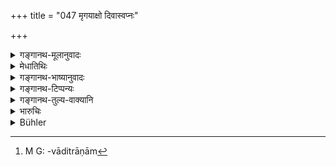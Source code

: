 +++
title = "047 मृगयाक्षो दिवास्वप्नः"

+++

<details><summary>गङ्गानथ-मूलानुवादः</summary>

Hunting, dice, sleeping during the day, censoriousness, women, intoxication, musical triad and listless wandering constitute the ten-fold set arising from the love of pleasure.—(47).
</details>

<details><summary>मेधातिथिः</summary>

आखेटकार्यो मृगवधो **मृगया** । **अक्षस्** तद्विषयक्रीडा । एतयोस् त्व् अनर्थत्वं प्रसिद्धम् । **दिवास्वप्नः** कर्मानुष्टानकाले कर्मस्व् अव्यापारः । न दिवाशब्देनाहर् एव विवक्षितम् । तद् उक्तम् "जागर्तव्ये प्रसुप्तकाः" (ग्पु २.४९.३१) इति । अथ वा मुख्य एव **दिवास्वप्नः** । स हि प्रतिषिद्धः सर्वकार्यविघाती । स च दर्शनार्थिनाम् अन्येषां तदसंपत्तेर् द्वेष्यताजनकः प्रजासु । **परिवादः** रहसि परदोषावर्जनम् । तेन सर्वाः प्रकृतयो विरज्यन्ति । अपरिवाद्यानां च परिवादे ऽधर्मः स्थित एव । **स्त्रियो मदः** इत्य् एतयोर् अनर्थरूपता सुप्रतीता । **तौर्यत्रिकं** नृत्यगीतवादित्राणि[^४५] । **वृथाट्या** अप्रयोजनम् ईषत्प्रयोजनं वा इतस् ततश् च परिभ्रमणम् । दश परिमाणो **दशकः** । **कामजः** काम इच्छा, ततो जायते । विशिष्टमुखोपभोगार्थो वा अनुभूतविशेषाद् वा जायमानः **कामजः** ॥ ७.४७ ॥


[^४५]:
     M G: -vāditrāṇām
</details>

<details><summary>गङ्गानथ-भाष्यानुवादः</summary>

Killing of animals for purposes of the chase is ‘*Hunting*’.

‘*Dice*’—Gambling with dice. That these two lead to evil consequences is well known.

‘*Sleeping during the day*’.—*i.e*., not acting at the time at which a certain action should be done. The term ‘*divā*’ here does not stand for the *day* only; this same idea being expressed elsewhere by means of the phrase ‘sleeping at the time of waking.’

Or, the term may betaken in its literal sense; sleeping during the day is positively prohibited, and it stands in the way of all business. This habit causes disappointment to men who want an interview with the king, and also to others; and as such becomes, a source of discontent among the people.

‘*Censoriousness*’—the criticising of other people’s faults in private. This displeases all men. As for the blaming of persons who do not deserve it, this is itself constitutes a sin.

‘*Women*’, ‘*intoxication*’—the fact of these two being evils is well known. ‘*Musical triad* *i.e*., dancing, singing and instrumental music.

‘*Listless wandering*’—walking about hither and thither, other for no purpose, or for a wicked purpose.

‘*Tenfold*’—which are ten in number.

‘*Arising from the love of pleasure*’, ‘*Kāma*—‘*Kama*’ is desire, from which they arise;—or they arise from a particular kind of pleasure;—or ‘*Kāmya*’ may mean *arising from* *a* *particular experienced object*.—(47).
</details>

<details><summary>गङ्गानथ-टिप्पन्यः</summary>

This verse is quoted in *Parāśaramādhava* (Ācāra, p. 413);—in
*Vīramitrodaya* (Rājanīti, p. 147), which explains ‘*parivādaḥ*’ as
‘describing the defects of other persons—‘*vṛthāṭyā*’ as ‘listless wandering,’—and ‘*tauryatrikam*’ as ‘dancing, singing and music’;—in
*Vīramitrodaya* (Lakṣaṇa, p. 198);—in *Mitākṣarā* (on 1.310);—in
*Smṛtitattva* (p. 717), which explains ‘*tauryatrikam*’ as ‘dancing,
singing and music’;—and again on p. 742, where ‘*akṣa*’ is explained as ‘gambling.’
</details>

<details><summary>गङ्गानथ-तुल्य-वाक्यानि</summary>

**(verses 7.45-53)  
**

See Comparative notes for [Verse 7.45].
</details>

<details><summary>भारुचिः</summary>

**कामज** इत् कामाद् इच्छातो जातो विशिष्टकामार्थो वा । स च यः सुखोपभोगार्थो जायते । पूर्वानुभूतविषयानुचिन्तनसुखाद् वा कामपराणां जायते । येनातः कामज इत्य् उच्यते **दशको गणः** । कामजव्यसनवर्गस्वरूपनिर्देशो मृगयादिः । यानं **मृगया** । **दिवास्वप्नः** कर्मानुष्ठानकाले कर्मस्व् अव्यापारः । **परिवादस्** त्व् अमात्यादीनां क्रियमाणः स्वतन्त्रविरोधी संपद्येत,सर्वो हि पृष्टमांसभक्षणे क्रियमाणे राजकार्यषु न सम्यग् वर्तते, प्रशिथिलमानतया । अपरिवाद्यानां च परिवादे प्रसिद्धो दर्मविरोधः । **स्त्रियो मद** इत्य् एतद् द्वयं प्रतीतम् । **तौर्यत्रिको** नृत्तगीतवादित्राणि । **वृथाट्या** अप्रयोजनम् अटनम् । धर्मार्थसुखरहितम् ईषत्प्रयोजनं वा । एवं च सति सर्वम् एतद् राज्ञो ऽर्थविरोधेन वर्तते । अतो ऽस्य कामजव्यसनवर्गस्य परिहर्तव्यतयोपदेशो युक्ततरः ॥ ७.४७ ॥
</details>

<details><summary>Bühler</summary>

047	Hunting, gambling, sleeping by day, censoriousness, (excess with) women, drunkenness, (an inordinate love for) dancing, singing, and music, and useless travel are the tenfold set (of vices) springing from love of pleasure.
</details>
